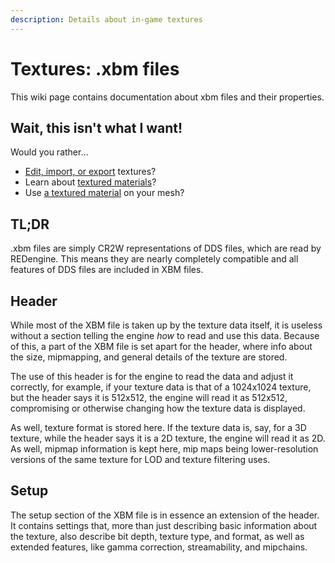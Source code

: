 ```yaml
---
description: Details about in-game textures
---
```


# Textures: .xbm files

This wiki page contains documentation about xbm files and their properties.

## Wait, this isn't what I want!

Would you rather…

* [Edit, import, or export](../textures/images-importing-editing-exporting.md) textures?
* Learn about [textured materials](../materials/#textured)?
* Use [a textured material](../../modding-guides/everything-else/textured-items-and-cyberpunk-materials.md#material-assignments) on your mesh?

## TL;DR

.xbm files are simply CR2W representations of DDS files, which are read by REDengine. This means they are nearly completely compatible and all features of DDS files are included in XBM files.

## Header

While most of the XBM file is taken up by the texture data itself, it is useless without a section telling the engine _how_ to read and use this data. Because of this, a part of the XBM file is set apart for the header, where info about the size, mipmapping, and general details of the texture are stored.

The use of this header is for the engine to read the data and adjust it correctly, for example, if your texture data is that of a 1024x1024 texture, but the header says it is 512x512, the engine will read it as 512x512, compromising or otherwise changing how the texture data is displayed.

As well, texture format is stored here. If the texture data is, say, for a 3D texture, while the header says it is a 2D texture, the engine will read it as 2D. As well, mipmap information is kept here, mip maps being lower-resolution versions of the same texture for LOD and texture filtering uses.

## Setup

The setup section of the XBM file is in essence an extension of the header. It contains settings that, more than just describing basic information about the texture, also describe bit depth, texture type, and format, as well as extended features, like gamma correction, streamability, and mipchains.
